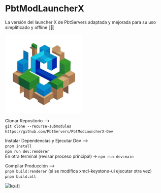 # PbtModLauncherX

La versión del launcher X de PbtServers adaptada y mejorada para su uso simplificado y offline [🚀]

![pbtmodlauncherx](https://github.com/PbtServers/PbtModLauncherX-Dev/blob/master/xmcl-electron-app/icons/dark@256x256.png?raw=true)

Clonar Repositorio -->                                                                                                                                           
`git clone --recurse-submodules https://github.com/PbtServers/PbtModLauncherX-Dev`

Instalar Dependencias y Ejecutar Dev -->                                                                                                                         
`pnpm install`                                                                                                                                                   
`npm run dev:renderer`                                                                                                                                           
En otra terminal (revisar proceso principal) -> `npm run dev:main`

Compilar Producción -->                                                                                                                                          
`pnpm build:renderer` (si se modifica xmcl-keystone-ui ejecutar otra vez)                                                                                        
`pnpm build:all`


[![ko-fi](https://ko-fi.com/img/githubbutton_sm.svg)](https://ko-fi.com/T6T2CB7E1)
